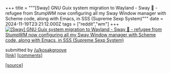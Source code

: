 +++
title = """[Sway] GNU Guix system migration to Wayland - Sway 💚 - refugee from StumpWM now configuring all my Sway Window manager with Scheme code, along with Emacs, in SSS (Supreme Sexp System)"""
date = 2024-11-19T23:21:12.000Z
tags = ["reddit","wm"]
+++
[![[Sway] GNU Guix system migration to Wayland - Sway 💚 - refugee from StumpWM now configuring all my Sway Window manager with Scheme code, along with Emacs, in SSS (Supreme Sexp System)](https://b.thumbs.redditmedia.com/JePdJwMYyNniTJ-RUT5n3YeLUAEw0CUDIjN6pMHsgmI.jpg "[Sway] GNU Guix system migration to Wayland - Sway 💚 - refugee from StumpWM now configuring all my Sway Window manager with Scheme code, along with Emacs, in SSS (Supreme Sexp System)")](https://www.reddit.com/r/unixporn/comments/1gvb47w/sway_gnu_guix_system_migration_to_wayland_sway/)

submitted by [/u/kosakgroove](https://www.reddit.com/user/kosakgroove)  
[\[link\]](https://www.reddit.com/gallery/1gvb47w) [\[comments\]](https://www.reddit.com/r/unixporn/comments/1gvb47w/sway_gnu_guix_system_migration_to_wayland_sway/)

[[source]](https://www.reddit.com/r/unixporn/comments/1gvb47w/sway_gnu_guix_system_migration_to_wayland_sway/)
